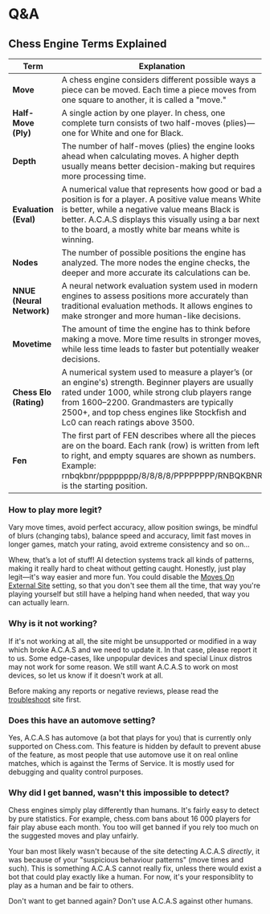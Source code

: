 # Q&A

## Chess Engine Terms Explained  

| Term          | Explanation |
|--------------|-------------|
| **Move**     | A chess engine considers different possible ways a piece can be moved. Each time a piece moves from one square to another, it is called a "move." |
| **Half-Move (Ply)** | A single action by one player. In chess, one complete turn consists of two half-moves (plies)—one for White and one for Black. |
| **Depth**    | The number of half-moves (plies) the engine looks ahead when calculating moves. A higher depth usually means better decision-making but requires more processing time. |
| **Evaluation (Eval)** | A numerical value that represents how good or bad a position is for a player. A positive value means White is better, while a negative value means Black is better. A.C.A.S displays this visually using a bar next to the board, a mostly white bar means white is winning. |
| **Nodes**    | The number of possible positions the engine has analyzed. The more nodes the engine checks, the deeper and more accurate its calculations can be. |
| **NNUE (Neural Network)** | A neural network evaluation system used in modern engines to assess positions more accurately than traditional evaluation methods. It allows engines to make stronger and more human-like decisions. |
| **Movetime** | The amount of time the engine has to think before making a move. More time results in stronger moves, while less time leads to faster but potentially weaker decisions. |
| **Chess Elo (Rating)** | A numerical system used to measure a player’s (or an engine's) strength. Beginner players are usually rated under 1000, while strong club players range from 1600–2200. Grandmasters are typically 2500+, and top chess engines like Stockfish and Lc0 can reach ratings above 3500. |
| **Fen** | The first part of FEN describes where all the pieces are on the board. Each rank (row) is written from left to right, and empty squares are shown as numbers. Example: rnbqkbnr/pppppppp/8/8/8/8/PPPPPPPP/RNBQKBNR is the starting position. |

### How to play more legit?

Vary move times, avoid perfect accuracy, allow position swings, be mindful of blurs (changing tabs), balance speed and accuracy, limit fast moves in longer games, match your rating, avoid extreme consistency and so on...

Whew, that’s a lot of stuff! AI detection systems track all kinds of patterns, making it really hard to cheat without getting caught. Honestly, just play legit—it's way easier and more fun. You could disable the <a target="_about" href="../?shl=displayMovesOnExternalSite">Moves On External Site</a> setting, so that you don't see them all the time, that way you're playing yourself but still have a helping hand when needed, that way you can actually learn.

### Why is it not working?

If it's not working at all, the site might be unsupported or modified in a way which broke A.C.A.S and we need to update it. In that case, please report it to us. Some edge-cases, like unpopular devices and special Linux distros may not work for some reason. We still want A.C.A.S to work on most devices, so let us know if it doesn't work at all.

Before making any reports or negative reviews, please read the [troubleshoot](docs/troubleshoot) site first.

### Does this have an automove setting?

Yes, A.C.A.S has automove (a bot that plays for you) that is currently only supported on Chess.com. This feature is hidden by default to prevent abuse of the feature, as most people that use automove use it on real online matches, which is against the Terms of Service. It is mostly used for debugging and quality control purposes.

### Why did I get banned, wasn't this impossible to detect?

Chess engines simply play differently than humans. It's fairly easy to detect by pure statistics. For example, chess.com bans about 16 000 players for fair play abuse each month. You too will get banned if you rely too much on the suggested moves and play unfairly.

Your ban most likely wasn't because of the site detecting A.C.A.S *directly*, it was because of your "suspicious behaviour patterns" (move times and such). This is something A.C.A.S cannot really fix, unless there would exist a bot that could play exactly like a human. For now, it's your responsiblity to play as a human and be fair to others.

Don't want to get banned again? Don't use A.C.A.S against other humans.